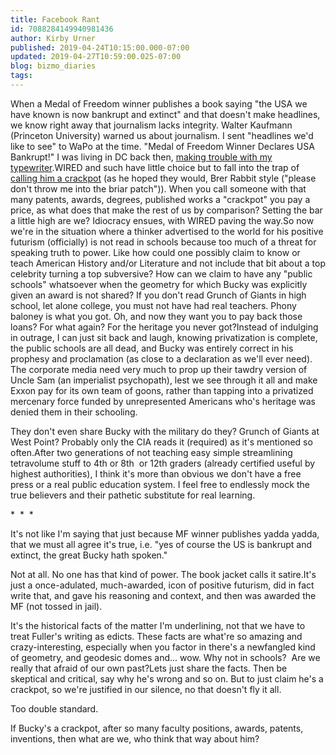 ```yaml
---
title: Facebook Rant
id: 7088284149940981436
author: Kirby Urner
published: 2019-04-24T10:15:00.000-07:00
updated: 2019-04-27T10:59:00.025-07:00
blog: bizmo_diaries
tags: 
---
```


When a Medal of Freedom winner
 publishes a book saying "the USA we have known is now bankrupt and 
extinct" and that doesn't make headlines, we know right away that 
journalism lacks integrity. Walter Kaufmann (Princeton University)
 warned us about journalism. I sent "headlines we'd like to see" to WaPo
 at the time. "Medal of Freedom Winner Declares USA Bankrupt!"  I was 
living in DC back then, [making trouble with my typewriter](https://mybizmo.blogspot.com/2006/07/making-waves-in-dc.html).WIRED
 and such have little choice but to fall into the trap of [calling him a crackpot](https://www.wired.com/2016/03/buckminster-fuller-brilliant-crank-lot-teach-silicon-valley/) (as he hoped they would, Brer Rabbit style ("please don't throw
 me into the briar patch")).  When you call someone with that many 
patents, awards, degrees, published works a "crackpot" you pay a price, 
as what does that make the rest of us by comparison?  Setting the bar a 
little high are we?  Idiocracy ensues, with WIRED paving the way.So
 now we're in the situation where a thinker advertised to the world for 
his positive futurism (officially) is not read in schools because too 
much of a threat for speaking truth to power. Like 
how could one possibly claim to know or teach American History and/or 
Literature and not include that bit about a top celebrity turning a top 
subversive?  How can we claim to have any "public schools" whatsoever 
when the geometry for which Bucky was explicitly given an award is not 
shared?  If you don't read Grunch of Giants in high school, let alone 
college, you must not have had real teachers.  Phony baloney is what you
 got.  Oh, and now they want you to pay back those loans?  For what 
again?  For the heritage you never got?Instead of 
indulging in outrage, I can just sit back and laugh, knowing 
privatization is complete, the public schools are all dead, and Bucky 
was entirely correct in his prophesy and proclamation (as close to a 
declaration as we'll ever need).  The corporate 
media need very much to prop up their tawdry version of Uncle Sam (an 
imperialist psychopath), lest we see through it all and make Exxon pay 
for its own team of goons, rather than tapping into a privatized 
mercenary force funded by unrepresented Americans who's heritage was 
denied them in their schooling. 

They don't even share Bucky with the 
military do they?  Grunch of Giants at West Point?  Probably only the 
CIA reads it (required) as it's mentioned so often.After
 two generations of not teaching easy simple streamlining tetravolume 
stuff to 4th or 8th  or 12th graders (already certified useful by highest authorities), I
 think it's more than obvious we don't have a free press or a real 
public education system.  I feel free to endlessly mock the true believers and their pathetic substitute for real learning.

*  *  *

It's not like I'm saying that 
just because MF winner publishes yadda yadda, that we must all 
agree it's true, i.e. "yes of course the US is bankrupt and extinct, the
 great Bucky hath spoken." 

Not at all.  No one has that kind of power. 
 The book jacket calls it satire.It's just a once-adulated, much-awarded, icon of positive futurism, did in fact write 
that, and gave his reasoning and context, and then was awarded the MF 
(not tossed in jail). 

It's the historical facts of the matter I'm 
underlining, not that we have to treat Fuller's writing as edicts.  These
 facts are what're so amazing and crazy-interesting, especially when you factor 
in there's a newfangled kind of geometry, and geodesic domes and... wow.  Why not
 in schools?  Are we really that afraid of our own past?Lets just share the facts.  Then be skeptical and critical, say why he's wrong and so on. But
 to just claim he's a crackpot, so we're justified in our silence, no that
 doesn't fly it all. 

Too double standard. 

If Bucky's a crackpot, after 
so many faculty positions, awards, patents, inventions, then what are 
we, who think that way about him?